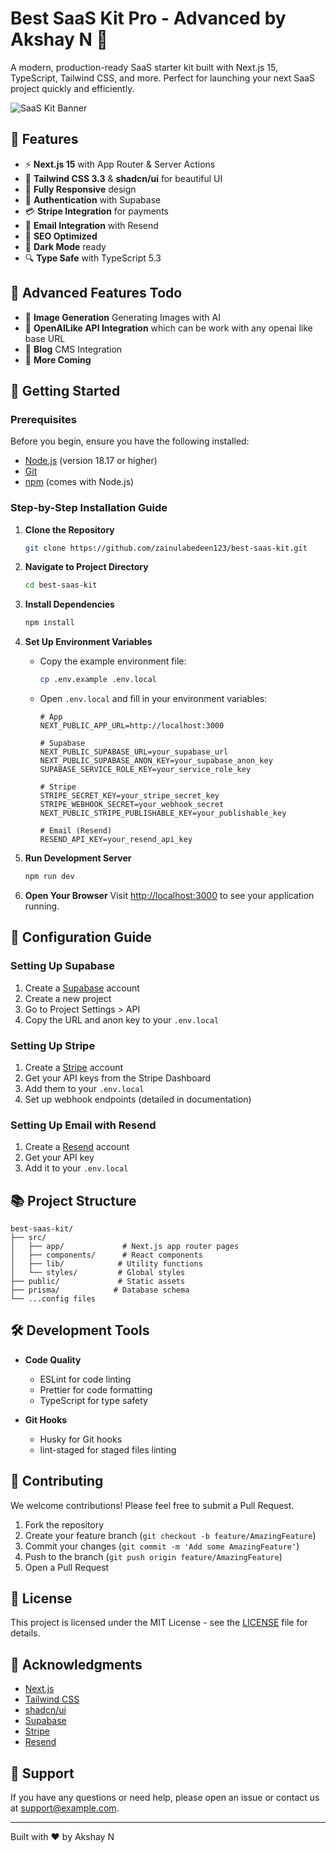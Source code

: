 # Best SaaS Kit Pro - Advanced by Akshay N 🚀

A modern, production-ready SaaS starter kit built with Next.js 15, TypeScript, Tailwind CSS, and more. Perfect for launching your next SaaS project quickly and efficiently.

![SaaS Kit Banner](public/Saas-Header.png)

## 🌟 Features

- ⚡ **Next.js 15** with App Router & Server Actions
- 🎨 **Tailwind CSS 3.3** & **shadcn/ui** for beautiful UI
- 📱 **Fully Responsive** design
- 🔐 **Authentication** with Supabase
- 💳 **Stripe Integration** for payments
- 📧 **Email Integration** with Resend
- 🎯 **SEO Optimized**
- 🌙 **Dark Mode** ready
- 🔍 **Type Safe** with TypeScript 5.3

## 🚀 Advanced Features Todo

- 🎯 **Image Generation** Generating Images with AI
- 🎯 **OpenAILike API Integration** which can be work with any openai like base URL
- 🎯 **Blog** CMS Integration
- 🎯 **More Coming**

## 🚀 Getting Started

### Prerequisites

Before you begin, ensure you have the following installed:
- [Node.js](https://nodejs.org/) (version 18.17 or higher)
- [Git](https://git-scm.com/)
- [npm](https://www.npmjs.com/) (comes with Node.js)

### Step-by-Step Installation Guide

1. **Clone the Repository**
   ```bash
   git clone https://github.com/zainulabedeen123/best-saas-kit.git
   ```

2. **Navigate to Project Directory**
   ```bash
   cd best-saas-kit
   ```

3. **Install Dependencies**
   ```bash
   npm install
   ```

4. **Set Up Environment Variables**
   - Copy the example environment file:
     ```bash
     cp .env.example .env.local
     ```
   - Open `.env.local` and fill in your environment variables:
     ```env
     # App
     NEXT_PUBLIC_APP_URL=http://localhost:3000

     # Supabase
     NEXT_PUBLIC_SUPABASE_URL=your_supabase_url
     NEXT_PUBLIC_SUPABASE_ANON_KEY=your_supabase_anon_key
     SUPABASE_SERVICE_ROLE_KEY=your_service_role_key

     # Stripe
     STRIPE_SECRET_KEY=your_stripe_secret_key
     STRIPE_WEBHOOK_SECRET=your_webhook_secret
     NEXT_PUBLIC_STRIPE_PUBLISHABLE_KEY=your_publishable_key

     # Email (Resend)
     RESEND_API_KEY=your_resend_api_key
     ```

5. **Run Development Server**
   ```bash
   npm run dev
   ```

6. **Open Your Browser**
   Visit [http://localhost:3000](http://localhost:3000) to see your application running.

## 🔧 Configuration Guide

### Setting Up Supabase

1. Create a [Supabase](https://supabase.com/) account
2. Create a new project
3. Go to Project Settings > API
4. Copy the URL and anon key to your `.env.local`

### Setting Up Stripe

1. Create a [Stripe](https://stripe.com/) account
2. Get your API keys from the Stripe Dashboard
3. Add them to your `.env.local`
4. Set up webhook endpoints (detailed in documentation)

### Setting Up Email with Resend

1. Create a [Resend](https://resend.com/) account
2. Get your API key
3. Add it to your `.env.local`

## 📚 Project Structure

```
best-saas-kit/
├── src/
│   ├── app/             # Next.js app router pages
│   ├── components/      # React components
│   ├── lib/            # Utility functions
│   └── styles/         # Global styles
├── public/             # Static assets
├── prisma/            # Database schema
└── ...config files
```

## 🛠️ Development Tools

- **Code Quality**
  - ESLint for code linting
  - Prettier for code formatting
  - TypeScript for type safety

- **Git Hooks**
  - Husky for Git hooks
  - lint-staged for staged files linting

## 🤝 Contributing

We welcome contributions! Please feel free to submit a Pull Request.

1. Fork the repository
2. Create your feature branch (`git checkout -b feature/AmazingFeature`)
3. Commit your changes (`git commit -m 'Add some AmazingFeature'`)
4. Push to the branch (`git push origin feature/AmazingFeature`)
5. Open a Pull Request

## 📝 License

This project is licensed under the MIT License - see the [LICENSE](LICENSE) file for details.

## 🙏 Acknowledgments

- [Next.js](https://nextjs.org/)
- [Tailwind CSS](https://tailwindcss.com/)
- [shadcn/ui](https://ui.shadcn.com/)
- [Supabase](https://supabase.com/)
- [Stripe](https://stripe.com/)
- [Resend](https://resend.com/)

## 💬 Support

If you have any questions or need help, please open an issue or contact us at support@example.com.

---

Built with ❤️ by Akshay N
